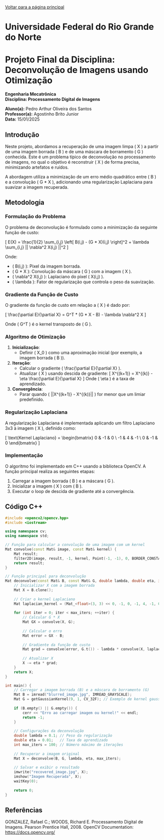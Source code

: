 <script type="text/javascript" async
  src="https://cdn.jsdelivr.net/npm/mathjax@3/es5/tex-mml-chtml.js">
</script>

[Voltar para a página principal](../index.md)

# Universidade Federal do Rio Grande do Norte

# Projeto Final da Disciplina: Deconvolução de Imagens usando Otimização

**Engenharia Mecatrônica**  
**Disciplina: Processamento Digital de Imagens**

**Aluno(a):** Pedro Arthur Oliveira dos Santos  
**Professor(a):** Agostinho Brito Junior  
**Data:** 15/01/2025  

## Introdução

Neste projeto, abordamos a recuperação de uma imagem limpa \( X \) a partir de uma imagem borrada \( B \) e de uma máscara de borramento \( G \) conhecida. Este é um problema típico de deconvolução no processamento de imagens, no qual o objetivo é reconstruir \( X \) de forma precisa, minimizando artefatos e ruídos.

A abordagem utiliza a minimização de um erro médio quadrático entre \( B \) e a convolução \( G * X \), adicionando uma regularização Laplaciana para suavizar a imagem recuperada.  

## Metodologia

### Formulação do Problema

O problema de deconvolução é formulado como a minimização da seguinte função de custo:

\[
E(X) = \frac{1}{2} \sum_{i,j} \left[ B(i,j) - (G * X)(i,j) \right]^2 + \lambda \sum_{i,j} || \nabla^2 X(i,j) ||^2
\]

Onde:
- \( B(i,j) \): Pixel da imagem borrada.
- \( G * X \): Convolução da máscara \( G \) com a imagem \( X \).
- \( \nabla^2 X(i,j) \): Laplaciano do pixel \( X(i,j) \).
- \( \lambda \): Fator de regularização que controla o peso da suavização.

### Gradiente da Função de Custo

O gradiente da função de custo em relação a \( X \) é dado por:

\[
\frac{\partial E}{\partial X} = G^T * (G * X - B) - \lambda \nabla^2 X
\]

Onde \( G^T \) é o kernel transposto de \( G \).

### Algoritmo de Otimização

1. **Inicialização**:
   - Definir \( X_0 \) como uma aproximação inicial (por exemplo, a imagem borrada \( B \)).
2. **Iteração**:
   - Calcular o gradiente \( \frac{\partial E}{\partial X} \).
   - Atualizar \( X \) usando descida de gradiente:
     \[
     X^{(k+1)} = X^{(k)} - \eta \frac{\partial E}{\partial X}
     \]
     Onde \( \eta \) é a taxa de aprendizado.
3. **Convergência**:
   - Parar quando \( ||X^{(k+1)} - X^{(k)}|| \) for menor que um limiar predefinido.

### Regularização Laplaciana

A regularização Laplaciana é implementada aplicando um filtro Laplaciano 3x3 à imagem \( X \), definido como:

\[
\text{Kernel Laplaciano} =
\begin{bmatrix}
0 & -1 & 0 \\
-1 & 4 & -1 \\
0 & -1 & 0
\end{bmatrix}
\]

### Implementação

O algoritmo foi implementado em C++ usando a biblioteca OpenCV. A função principal realiza as seguintes etapas:
1. Carregar a imagem borrada \( B \) e a máscara \( G \).
2. Inicializar a imagem \( X \) com \( B \).
3. Executar o loop de descida de gradiente até a convergência.

## Código C++

```cpp
#include <opencv2/opencv.hpp>
#include <iostream>

using namespace cv;
using namespace std;

// Função para calcular a convolução de uma imagem com um kernel
Mat convolve(const Mat& image, const Mat& kernel) {
    Mat result;
    filter2D(image, result, -1, kernel, Point(-1, -1), 0, BORDER_CONSTANT);
    return result;
}

// Função principal para deconvolução
Mat deconvolve(const Mat& B, const Mat& G, double lambda, double eta, int max_iters) {
    // Inicializar X com a imagem borrada
    Mat X = B.clone();
    
    // Criar o kernel Laplaciano
    Mat laplacian_kernel = (Mat_<float>(3, 3) << 0, -1, 0, -1, 4, -1, 0, -1, 0);
    
    for (int iter = 0; iter < max_iters; ++iter) {
        // Calcular G * X
        Mat GX = convolve(X, G);
        
        // Calcular o erro
        Mat error = GX - B;
        
        // Gradiente da função de custo
        Mat grad = convolve(error, G.t()) - lambda * convolve(X, laplacian_kernel);
        
        // Atualizar X
        X -= eta * grad;
    }
    return X;
}

int main() {
    // Carregar a imagem borrada (B) e a máscara de borramento (G)
    Mat B = imread("blurred_image.jpg", IMREAD_GRAYSCALE);
    Mat G = getGaussianKernel(9, 1, CV_32F); // Exemplo de kernel gaussiano
    
    if (B.empty() || G.empty()) {
        cerr << "Erro ao carregar imagem ou kernel!" << endl;
        return -1;
    }
    
    // Configurações da deconvolução
    double lambda = 0.1; // Peso da regularização
    double eta = 0.01;   // Taxa de aprendizado
    int max_iters = 100; // Número máximo de iterações
    
    // Recuperar a imagem original
    Mat X = deconvolve(B, G, lambda, eta, max_iters);
    
    // Salvar e exibir o resultado
    imwrite("recovered_image.jpg", X);
    imshow("Imagem Recuperada", X);
    waitKey(0);
    
    return 0;
}
```


## Referências
GONZALEZ, Rafael C.; WOODS, Richard E. Processamento Digital de Imagens. Pearson Prentice Hall, 2008.
OpenCV Documentation: https://docs.opencv.org/
